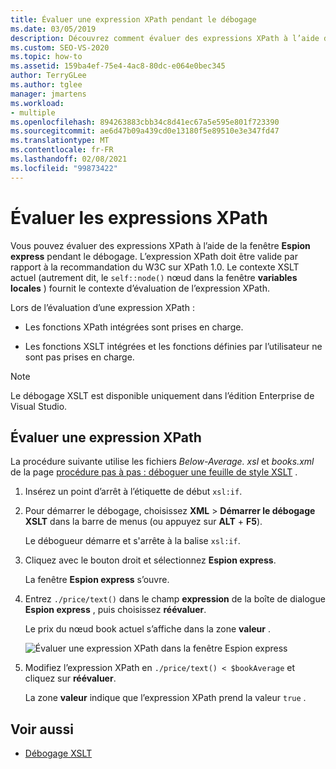 ```yaml
---
title: Évaluer une expression XPath pendant le débogage
ms.date: 03/05/2019
description: Découvrez comment évaluer des expressions XPath à l’aide de la fenêtre Espion express pendant le débogage.
ms.custom: SEO-VS-2020
ms.topic: how-to
ms.assetid: 159ba4ef-75e4-4ac8-80dc-e064e0bec345
author: TerryGLee
ms.author: tglee
manager: jmartens
ms.workload:
- multiple
ms.openlocfilehash: 894263883cbb34c8d41ec67a5e595e801f723390
ms.sourcegitcommit: ae6d47b09a439cd0e13180f5e89510e3e347fd47
ms.translationtype: MT
ms.contentlocale: fr-FR
ms.lasthandoff: 02/08/2021
ms.locfileid: "99873422"
---
```

# <a name="evaluate-xpath-expressions"></a>Évaluer les expressions XPath

Vous pouvez évaluer des expressions XPath à l’aide de la fenêtre **Espion express** pendant le débogage. L’expression XPath doit être valide par rapport à la recommandation du W3C sur XPath 1.0. Le contexte XSLT actuel (autrement dit, le `self::node()` nœud dans la fenêtre **variables locales** ) fournit le contexte d’évaluation de l’expression XPath.

Lors de l’évaluation d’une expression XPath :

- Les fonctions XPath intégrées sont prises en charge.

- Les fonctions XSLT intégrées et les fonctions définies par l’utilisateur ne sont pas prises en charge.

> [!NOTE]
> Le débogage XSLT est disponible uniquement dans l’édition Enterprise de Visual Studio.

## <a name="evaluate-an-xpath-expression"></a>Évaluer une expression XPath

La procédure suivante utilise les fichiers *Below-Average. xsl* et *books.xml* de la page [procédure pas à pas : déboguer une feuille de style XSLT](../xml-tools/walkthrough-debug-an-xslt-style-sheet.md#sample-files) .

1. Insérez un point d’arrêt à l’étiquette de début `xsl:if`.

2. Pour démarrer le débogage, choisissez **XML**  >  **Démarrer le débogage XSLT** dans la barre de menus (ou appuyez sur **ALT** + **F5**).

   Le débogueur démarre et s'arrête à la balise `xsl:if`.

3. Cliquez avec le bouton droit et sélectionnez **Espion express**.

   La fenêtre **Espion express** s’ouvre.

4. Entrez `./price/text()` dans le champ **expression** de la boîte de dialogue **Espion express** , puis choisissez **réévaluer**.

   Le prix du nœud book actuel s’affiche dans la zone **valeur** .

   ![Évaluer une expression XPath dans la fenêtre Espion express](media/quickwatch-price.png)

5. Modifiez l’expression XPath en `./price/text() < $bookAverage` et cliquez sur **réévaluer**.

   La zone **valeur** indique que l’expression XPath prend la valeur `true` .

## <a name="see-also"></a>Voir aussi

- [Débogage XSLT](../xml-tools/debugging-xslt.md)
